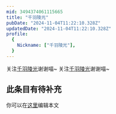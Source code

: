 ```yaml
---
mid: 3494374061115665
title: "千羽陵光"
pubDate: "2024-11-04T11:22:10.328Z"
updatedDate: "2024-11-04T11:22:10.328Z"
profile:
  {
    Nickname: ["千羽陵光"],
  }
---
```


关注[千羽陵光](https://space.bilibili.com/3494374061115665)谢谢喵~ 关注[千羽陵光](https://space.bilibili.com/3494374061115665)谢谢喵~

## 此条目有待补充
你可以在[这里](https://github.com/Yuhanawa/VTuber.ICU-Content/edit/master/v/千羽陵光/index.md)编辑本文
